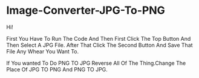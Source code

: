 # Image-Converter-JPG-To-PNG

Hi!

First You Have To Run The Code And Then First Click The Top Button And Then Select A JPG File.
After That Click The Second Button And Save That File Any Whear You Want To.

If You wanted To Do PNG TO JPG Reverse All Of The Thing.Change The Place Of JPG TO PNG And PNG TO JPG.
